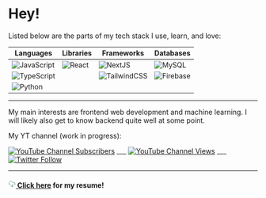 # Hey! 

Listed below are the parts of my tech stack I use, learn, and love:

| Languages | Libraries | Frameworks | Databases |
| --------- | --------- | ---------- | --------- |
| ![JavaScript](https://img.shields.io/badge/javascript-%23323330.svg?style=for-the-badge&logo=javascript&logoColor=%23F7DF1E) | ![React](https://img.shields.io/badge/react-%2320232a.svg?style=for-the-badge&logo=react&logoColor=%2361DAFB) | ![NextJS](https://camo.githubusercontent.com/a2ef46f4aec1799b4366d5dd9e4cc60c250b9a4a1e0a4cea21bae63660b63a25/68747470733a2f2f696d672e736869656c64732e696f2f62616467652f6e6578742e6a732d3030303030303f7374796c653d666f722d7468652d6261646765266c6f676f3d6e657874646f746a73266c6f676f436f6c6f723d7768697465) | ![MySQL](https://img.shields.io/badge/mysql-%2300f.svg?style=for-the-badge&logo=mysql&logoColor=white) |
| ![TypeScript](https://img.shields.io/badge/typescript-%23007ACC.svg?style=for-the-badge&logo=typescript&logoColor=white) |  | ![TailwindCSS](https://img.shields.io/badge/tailwindcss-%2338B2AC.svg?style=for-the-badge&logo=tailwind-css&logoColor=white) | ![Firebase](https://img.shields.io/badge/firebase-%23039BE5.svg?style=for-the-badge&logo=firebase) |
| ![Python](https://img.shields.io/badge/python-3670A0?style=for-the-badge&logo=python&logoColor=ffdd54) |  |  |  |

<hr>

My main interests are frontend web development and machine learning. I will likely also get to know backend quite well at some point.

My YT channel (work in progress):

[![YouTube Channel Subscribers](https://img.shields.io/youtube/channel/subscribers/UC-TXTkze3ZC7WBtzg6Z99jg?style=social)](https://www.youtube.com/channel/UC-TXTkze3ZC7WBtzg6Z99jg)   ___   [![YouTube Channel Views](https://img.shields.io/youtube/channel/views/UC-TXTkze3ZC7WBtzg6Z99jg?style=social)](https://www.youtube.com/channel/UC-TXTkze3ZC7WBtzg6Z99jg)   ___   [![Twitter Follow](https://img.shields.io/twitter/follow/MarinoLinic?style=social)](https://twitter.com/MarinoLinic)

<hr>



<h4><a href="https://drive.google.com/file/d/15ffZXAg4IqIg1fzHCM4SEfwhwbkx_hsq/view?usp=sharing"><img src="images/download.svg" alt="animation" width="15"/> Click here</a> for my resume!</h4>

<!--
![My GitHub Activity](images/userstats.svg)
[![My GitHub stats](https://github-readme-stats.vercel.app/api?username=MarinoLinic&count_private=true)](https://github.com/MarinoLinic/github-readme-stats)
-->
